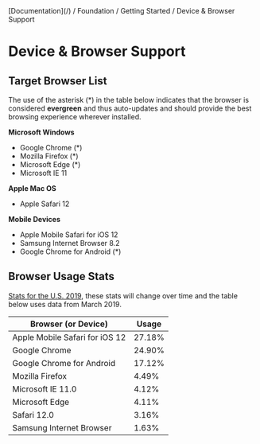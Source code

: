 <div class="breadcrumbs">
[Documentation](/) / Foundation / Getting Started / Device & Browser Support
</div>

# Device & Browser Support

## Target Browser List

<p class="tip">
The use of the asterisk (*) in the table below indicates that the browser is considered <strong>evergreen</strong> and thus auto-updates and should provide the best browsing experience wherever installed.
</p>

**Microsoft Windows**

* Google Chrome (*)
* Mozilla Firefox (*)
* Microsoft Edge (*)
* Microsoft IE 11

**Apple Mac OS**
* Apple Safari 12

**Mobile Devices**
* Apple Mobile Safari for iOS 12
* Samsung Internet Browser 8.2
* Google Chrome for Android  (*)

## Browser Usage Stats

[Stats for the U.S. 2019](http://gs.statcounter.com/browser-version-partially-combined-market-share/all/united-states-of-america/2019), these stats will change over time and the table below uses data from March 2019.

| Browser (or Device) | Usage |
|---------------------|-------|
| Apple Mobile Safari for iOS 12 | 27.18% |
| Google Chrome | 24.90% |
| Google Chrome for Android | 17.12% |
| Mozilla Firefox | 4.49% |
| Microsoft IE 11.0 | 4.12% |
| Microsoft Edge | 4.11% |
| Safari 12.0 | 3.16% |
| Samsung Internet Browser | 1.63% |
